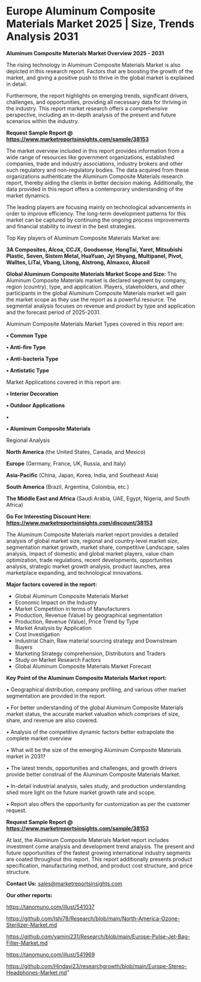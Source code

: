 # Europe Aluminum Composite Materials Market 2025 | Size, Trends Analysis 2031

<Strong> Aluminum Composite Materials Market Overview 2025 - 2031</strong>

The rising technology in Aluminum Composite Materials Market is also depicted in this research report. Factors that are boosting the growth of the market, and giving a positive push to thrive in the global market is explained in detail.

Furthermore, the report highlights on emerging trends, significant drivers, challenges, and opportunities, providing all necessary data for thriving in the industry. This report market research offers a comprehensive perspective, including an in-depth analysis of the present and future scenarios within the industry.

<strong>Request Sample Report @ <a href=https://www.marketreportsinsights.com/sample/38153>https://www.marketreportsinsights.com/sample/38153</a></strong>

The market overview included in this report provides information from a wide range of resources like government organizations, established companies, trade and industry associations, industry brokers and other such regulatory and non-regulatory bodies. The data acquired from these organizations authenticate the Aluminum Composite Materials research report, thereby aiding the clients in better decision making. Additionally, the data provided in this report offers a contemporary understanding of the market dynamics.

The leading players are focusing mainly on technological advancements in order to improve efficiency. The long-term development patterns for this market can be captured by continuing the ongoing process improvements and financial stability to invest in the best strategies.

Top Key players of Aluminum Composite Materials Market are:

<strong>3A Composites, Alcoa, CCJX, Goodsense, HongTai, Yaret, Mitsubishi Plastic, Seven, Sistem Metal, HuaYuan, Jyi Shyang, Multipanel, Pivot, Walltes, LiTai, Vbang, Litong, Alstrong, Almaxco, Alucoil</strong>

<strong><b>Global Aluminum Composite Materials Market Scope and Size:</b></strong>
The Aluminum Composite Materials market is declared segment by company, region (country), type, and application. Players, stakeholders, and other participants in the global Aluminum Composite Materials market will gain the market scope as they use the report as a powerful resource. The segmental analysis focuses on revenue and product by type and application and the forecast period of 2025-2031.

Aluminum Composite Materials Market Types covered in this report are:

<strong>•  Common Type

•  Anti-fire Type

•  Anti-bacteria Type

•  Antistatic Type</strong>

Market Applications covered in this report are:

<strong>•  Interior Decoration

•  Outdoor Applications

•  

•  Aluminum Composite Materials</strong> 

Regional Analysis

<strong>North America</strong> (the United States, Canada, and Mexico)

<strong>Europe</strong> (Germany, France, UK, Russia, and Italy)

<strong>Asia-Pacific</strong> (China, Japan, Korea, India, and Southeast Asia)

<strong>South America</strong> (Brazil, Argentina, Colombia, etc.)

<strong>The Middle East and Africa</strong> (Saudi Arabia, UAE, Egypt, Nigeria, and South Africa)

<strong>Go For Interesting Discount Here: <a href=https://www.marketreportsinsights.com/discount/38153>https://www.marketreportsinsights.com/discount/38153</a></strong>

The Aluminum Composite Materials market report provides a detailed analysis of global market size, regional and country-level market size, segmentation market growth, market share, competitive Landscape, sales analysis, impact of domestic and global market players, value chain optimization, trade regulations, recent developments, opportunities analysis, strategic market growth analysis, product launches, area marketplace expanding, and technological innovations.

<strong><b>Major factors covered in the report:</b></strong>
<ul>
  <li>Global Aluminum Composite Materials Market </li>
  <li>Economic Impact on the Industry</li>
  <li>Market Competition in terms of Manufacturers</li>
  <li>Production, Revenue (Value) by geographical segmentation</li>
  <li>Production, Revenue (Value), Price Trend by Type</li>
  <li>Market Analysis by Application</li>
  <li>Cost Investigation</li>
  <li>Industrial Chain, Raw material sourcing strategy and Downstream Buyers</li>
  <li>Marketing Strategy comprehension, Distributors and Traders</li>
  <li>Study on Market Research Factors</li>
  <li>Global Aluminum Composite Materials Market Forecast</li>
</ul>

<strong><b>Key Point of the Aluminum Composite Materials Market report:</b></strong>

• Geographical distribution, company profiling, and various other market segmentation are provided in the report.

• For better understanding of the global Aluminum Composite Materials market status, the accurate market valuation which comprises of size, share, and revenue are also covered.

• Analysis of the competitive dynamic factors better extrapolate the complete market overview

• What will be the size of the emerging Aluminum Composite Materials market in 2031?

• The latest trends, opportunities and challenges, and growth drivers provide better construal of the Aluminum Composite Materials Market.

• In-detail industrial analysis, sales study, and production understanding shed more light on the future market growth rate and scope.

• Report also offers the opportunity for customization as per the customer request.

<strong>Request Sample Report @ <a href=https://www.marketreportsinsights.com/sample/38153>https://www.marketreportsinsights.com/sample/38153</a></strong>

At last, the Aluminum Composite Materials Market report includes investment come analysis and development trend analysis. The present and future opportunities of the fastest growing international industry segments are coated throughout this report. This report additionally presents product specification, manufacturing method, and product cost structure, and price structure.

<strong>Contact Us:</strong>
sales@marketreportsinsights.com

<strong>Our other reports:</strong>

<a href=https://tanomuno.com/illust/541037>https://tanomuno.com/illust/541037</a>

<a href=https://github.com/Ishi78/Research/blob/main/North-America-Ozone-Sterilizer-Market.md>https://github.com/Ishi78/Research/blob/main/North-America-Ozone-Sterilizer-Market.md</a>

<a href=https://github.com/yamini231/Research/blob/main/Europe-Pulse-Jet-Bag-Filter-Market.md>https://github.com/yamini231/Research/blob/main/Europe-Pulse-Jet-Bag-Filter-Market.md</a>

<a href=https://tanomuno.com/illust/541969>https://tanomuno.com/illust/541969</a>

<a href=https://github.com/Hindavi23/researchgrowth/blob/main/Europe-Stereo-Headphones-Market.md>https://github.com/Hindavi23/researchgrowth/blob/main/Europe-Stereo-Headphones-Market.md</a>"
